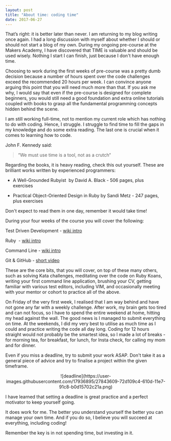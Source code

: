 ```yaml
---
layout: post
title: "About time: coding time"
date: 2017-06-27
---
```


That’s right: it is better later than never. I am returning to my blog writing once again. I had a long discussion with myself about whether I should or should not start a blog of my own. During my ongoing pre-course at the Makers Academy, I have discovered that TIME is valuable and should be used wisely. Nothing I start I can finish, just because I don't have enough time. 

Choosing to work during the first weeks of pre-course was a pretty dumb decision because a number of hours spent over the code challenges exceed the recommended 20 hours per week. I can convince anyone arguing this point that you will need much more than that. If you ask me why, I would say that even if the pre-course is designed for complete beginners, you would still need a good foundation and extra online tutorials coupled with books to grasp all the fundamental programming concepts hidden behind the scene. 

I am still working full-time, not to mention my current role which has nothing to do with coding. Hence, I struggle. I struggle to find time to fill the gaps in my knowledge and do some extra reading. The last one is crucial when it comes to learning how to code. 

John F. Kennedy said:
> “We must use time is a tool, not as a crutch“

Regarding the books, it is heavy reading, check this out yourself. These are brilliant works written by experienced programmers: 

- A Well-Grounded Rubyist  by David A. Black - 506 pages, plus exercises 

- Practical Object-Oriented Design in Ruby by Sandi Metz - 247 pages, plus exercises 

Don't expect to read them in one day, remember it would take time! 

During your four weeks of the course you will cover the following: 

Test Driven Development - [wiki intro](https://en.wikipedia.org/wiki/Test-driven_development)

Ruby  - [wiki intro](https://en.wikipedia.org/wiki/Ruby_(programming_language))

Command Line - [wiki intro](https://en.wikipedia.org/wiki/Command-line_interface)

Git & GitHub - [short video](https://www.youtube.com/watch?v=uUuTYDg9XoI)

These are the core bits, that you will cover, on top of these many others, such as solving Kata challenges, meditating over the code on Ruby Koans, writing your first command line application, brushing your CV, getting familiar with various test editors, including VIM, and occasionally meeting with your mentor or cohort to practice all of the above. 

On Friday of the very first week, I realised that I am way behind and have not gone any far with a weekly challenge. After work, my brain gets too tired and can not focus, so I have to spend the entire weekend at home, hitting my head against the wall. The good news is I managed to submit everything on time. At the weekends, I did my very best to utilise as much time as I could and practice writing the code all day long. Coding for 12 hours straight would not probably be the smartest idea, so I made a lot of breaks - for morning tea, for breakfast, for lunch, for Insta check, for calling my mom and for dinner.  

Even if you miss a deadline, try to submit your work ASAP. Don't take it as a general piece of advice and try to finalise a project within the given timeframe. 

<p align="center">
![deadline](https://user-images.githubusercontent.com/17936895/27843609-72d109c4-610d-11e7-91c8-b0d15702c21a.png)
</p>

I have learned that setting a deadline is great practice and a perfect motivator to keep yourself going.

It does work for me. The better you understand yourself the better you can manage your own time. And if you do so, I believe you will succeed at everything, including coding!

Remember the key is in not spending time, but investing in it. 
